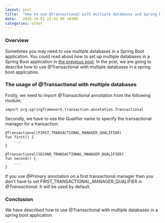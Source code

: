 ```yaml
---
layout: post
title:  "How to use @Transactional with multiple databases and Spring Boot"
date:   2020-10-01 22:42:00 +0300
categories: other
---
```


### Overview

Sometimes you may need to use multiple databases in a Spring Boot application. 
You could read about how to set up multiple databases in a Spring Boot application in [the previous post](https://vmaks.github.io/other/2020/02/02/how-to-set-up-multiple-databases-with-spring-boot.html). 
In the post, we are going to describe how to use @Transactional with multiple databases in a spring boot application.

### The usage of @Transactional with multiple databases

Firstly, we need to import *@Transactional* annotation from the following module:

```
import org.springframework.transaction.annotation.Transactional 
```

Secondly, we have to use the Qualifier name to specify the transactional manager for a transaction:

```
@Transactional(FIRST_TRANSACTIONAL_MANAGER_QUALIFIER)
fun first() {
    ...
}

@Transactional(SECOND_TRANSACTIONAL_MANAGER_QUALIFIER)
fun second() {
    ...
}

```

If you use *@Primary* annotation on a first transactional manager then you don't have to set FIRST_TRANSACTIONAL_MANAGER_QUALIFIER in *@Transactional*. It will be used by default.

### Conclusion

We have described how to use @Transactional with multiple databases in a spring boot application.
